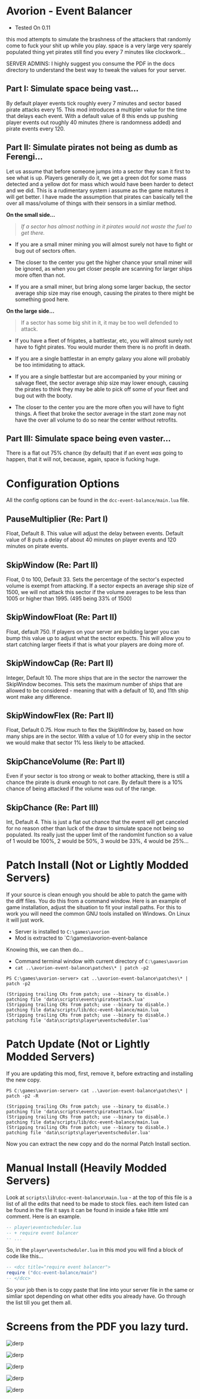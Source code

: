 # Avorion - Event Balancer

* Tested On 0.11

this mod attempts to simulate the brashness of the attackers that randomly
come to fuck your shit up while you play. space is a very large very sparely
populated thing yet pirates still find you every 7 minutes like clockwork...

SERVER ADMINS: I highly suggest you consume the PDF in the docs directory to
understand the best way to tweak the values for your server.

## Part I: Simulate space being vast...

By default player events tick roughly every 7 minutes and sector based pirate
attacks every 15. This mod introduces a multipler value for the time that delays
each event. With a default value of 8 this ends up pushing player events out
roughly 40 minutes (there is randomness added) and pirate events every 120.

## Part II: Simulate pirates not being as dumb as Ferengi...

Let us assume that before someone jumps into a sector they scan it first to see
what is up. Players generally do it, we get a green dot for some mass detected
and a yellow dot for mass which would have been harder to detect and we did.
This is a rudimentary system i assume as the game matures it will get better.
I have made the assumption that pirates can basically tell the over all
mass/volume of things with their sensors in a simliar method.

**On the small side...**

> *If a sector has almost nothing in it pirates would not waste the fuel to get
there.*

* If you are a small miner mining you will almost surely not have to fight or
bug out of sectors often.

* The closer to the center you get the higher chance your small miner will be
ignored, as when you get closer people are scanning for larger ships more often
than not.

* If you are a small miner, but bring along some larger backup, the sector
average ship size may rise enough, causing the pirates to there might be
something good here.

**On the large side...**

>If a sector has some big shit in it, it may be too well defended to attack.

* If you have a fleet of frigates, a battlestar, etc, you will almost surely
not have to fight pirates. You would murder them there is no profit in death.

* If you are a single battlestar in an empty galaxy you alone will probably be
too intimidating to attack.

* If you are a single battlestar but are accompanied by your mining or salvage
fleet, the sector average ship size may lower enough, causing the pirates to
think they may be able to pick off some of your fleet and bug out with the
booty.

* The closer to the center you are the more often you will have to fight things.
A fleet that broke the sector average in the start zone may not have the over
all volume to do so near the center without retrofits.

## Part III: Simulate space being even vaster...

There is a flat out 75% chance (by default) that if an event *was* going to
happen, that it will not, because, again, space is fucking huge.

# Configuration Options

All the config options can be found in the `dcc-event-balance/main.lua` file.

## PauseMultiplier (Re: Part I)

Float, Default 8. This value will adjust the delay between events. Default value of 8 puts
a delay of about 40 minutes on player events and 120 minutes on pirate events.

## SkipWindow (Re: Part II)

Float, 0 to 100, Default 33. Sets the percentage of the sector's expected volume
is exempt from attacking. If a sector expects an average ship size of 1500, we
will not attack this sector if the volume averages to be less than 1005 or
higher than 1995. (495 being 33% of 1500)

## SkipWindowFloat (Re: Part II)

Float, default 750. If players on your server are building larger you can bump
this value up to adjust what the sector expects. This will allow you to start
catching larger fleets if that is what your players are doing more of.

## SkipWindowCap (Re: Part II)

Integer, Default 10. The more ships that are in the sector the narrower the
SkipWindow becomes. This sets the maximum number of ships that are allowed to
be considered - meaning that with a default of 10, and 11th ship wont make any
difference.

## SkipWindowFlex (Re: Part II)

Float, Default 0.75. How much to flex the SkipWindow by, based on how many ships
are in the sector. With a value of 1.0 for every ship in the sector we would
make that sector 1% less likely to be attacked.

## SkipChanceVolume (Re: Part II)

Even if your sector is too strong or weak to bother attacking, there is still
a chance the pirate is drunk enough to not care. By default there is a 10%
chance of being attacked if the volume was out of the range.

## SkipChance (Re: Part III)

Int, Default 4. This is just a flat out chance that the event will get canceled
for no reason other than luck of the draw to simulate space not being so
populated. Its really just the upper limit of the randomInt function so a value
of 1 would be 100%, 2 would be 50%, 3 would be 33%, 4 would be 25%...



# Patch Install (Not or Lightly Modded Servers)

If your source is clean enough you should be able to patch the game with the
diff files. You do this from a command window. Here is an example of game
installation, adjust the situation to fit your install paths. For this to work
you will need the common GNU tools installed on Windows. On Linux it will just
work.

* Server is installed to `C:\games\avorion`
* Mod is extracted to `C:\games\avorion-event-balance

Knowing this, we can then do...

* Command terminal window with current directory of `C:\games\avorion`
* `cat ..\avorion-event-balance\patches\* | patch -p2`

```
PS C:\games\avorion-server> cat ..\avorion-event-balance\patches\* | patch -p2

(Stripping trailing CRs from patch; use --binary to disable.)
patching file 'data\scripts\events\pirateattack.lua'
(Stripping trailing CRs from patch; use --binary to disable.)
patching file data/scripts/lib/dcc-event-balance/main.lua
(Stripping trailing CRs from patch; use --binary to disable.)
patching file 'data\scripts\player\eventscheduler.lua'
```

# Patch Update (Not or Lightly Modded Servers)

If you are updating this mod, first, remove it, before extracting and installing
the new copy.

```
PS C:\games\avorion-server> cat ..\avorion-event-balance\patches\* | patch -p2 -R

(Stripping trailing CRs from patch; use --binary to disable.)
patching file 'data\scripts\events\pirateattack.lua'
(Stripping trailing CRs from patch; use --binary to disable.)
patching file data/scripts/lib/dcc-event-balance/main.lua
(Stripping trailing CRs from patch; use --binary to disable.)
patching file 'data\scripts\player\eventscheduler.lua'
```

Now you can extract the new copy and do the normal Patch Install section.

# Manual Install (Heavily Modded Servers)

Look at `scripts\lib\dcc-event-balance\main.lua` - at the top of this file is a
list of all the edits that need to be made to stock files. each item listed can
be found in the file it says it can be found in inside a fake little xml
comment. Here is an example.

```lua
-- player\eventscheduler.lua
-- + require event balancer
-- ...
```

So, in the `player\eventscheduler.lua` in this mod you will find a block of code
like this...

```lua
-- <dcc title="require event balancer">
require ("dcc-event-balance/main")
-- </dcc>
```

So your job then is to copy paste that line into your server file in the same
or simliar spot depending on what other edits you already have. Go through the
list till you get them all.

# Screens from the PDF you lazy turd.

![derp](https://raw.githubusercontent.com/darkconsole/avorion-event-balance/master/docs/1-basic.png)

![derp](https://raw.githubusercontent.com/darkconsole/avorion-event-balance/master/docs/2-scouting.png)

![derp](https://raw.githubusercontent.com/darkconsole/avorion-event-balance/master/docs/3-fleets.png)

![derp](https://raw.githubusercontent.com/darkconsole/avorion-event-balance/master/docs/4-confidence.png)

![derp](https://raw.githubusercontent.com/darkconsole/avorion-event-balance/master/docs/5-tweaking.png)